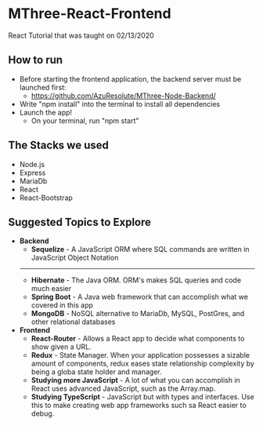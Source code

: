 # MThree-React-Frontend

React Tutorial that was taught on 02/13/2020

## How to run

* Before starting the frontend application, the backend server must be launched first:
  * https://github.com/AzuResolute/MThree-Node-Backend/
* Write "npm install" into the terminal to install all dependencies
* Launch the app!
  * On your terminal, run "npm start"

## The Stacks we used

* Node.js
* Express
* MariaDb
* React
* React-Bootstrap

## Suggested Topics to Explore

* **Backend**
  * **Sequelize** - A JavaScript ORM where SQL commands are written in JavaScript Object Notation
  * ****
  * **Hibernate** - The Java ORM. ORM's makes SQL queries and code much easier
  * **Spring Boot** - A Java web framework that can accomplish what we covered in this app
  * **MongoDB** - NoSQL alternative to MariaDb, MySQL, PostGres, and other relational databases
* **Frontend**
  * **React-Router** - Allows a React app to decide what components to show given a URL.
  * **Redux** - State Manager. When your application possesses a sizable amount of components, redux eases state relationship complexity by being a globa state holder and manager. 
  * **Studying more JavaScript** - A lot of what you can accomplish in React uses advanced JavaScript, such as the Array.map.
  * **Studying TypeScript** - JavaScript but with types and interfaces. Use this to make creating web app frameworks such sa React easier to debug.
